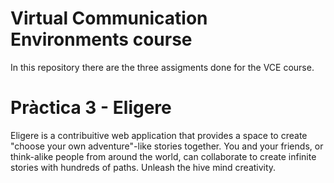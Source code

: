 # Virtual Communication Environments course
In this repository there are the three assigments done for the VCE course.

# Pràctica 3 - Eligere

Eligere is a contribuitive web application that provides a space to create "choose your own adventure"-like stories together. You and your friends, or think-alike people from around the world, can collaborate to create infinite stories with hundreds of paths. Unleash the hive mind creativity.
